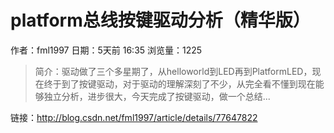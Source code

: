 # platform总线按键驱动分析（精华版）
作者：fml1997
日期：5天前 16:35
浏览量：1225
> 简介：驱动做了三个多星期了，从helloworld到LED再到PlatformLED，现在终于到了按键驱动，对于驱动的理解深刻了不少，从完全看不懂到现在能够独立分析，进步很大，今天完成了按键驱动，做一个总结...

 链接：http://blog.csdn.net/fml1997/article/details/77647822
